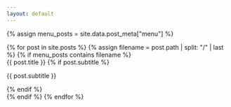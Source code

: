 ```yaml
---
layout: default
---
```


<script>
document.addEventListener('DOMContentLoaded', function() {
  document.body.classList.add('home');
});
</script>

{% assign menu_posts = site.data.post_meta["menu"] %}

<div class="post-grid">
  {% for post in site.posts %}
    {% assign filename = post.path | split: "/" | last %}
    {% if menu_posts contains filename %}
      <a href="{{ post.url }}" class="post-box" style="text-decoration: none; display: block;">
        <span class="post-box-link">{{ post.title }}</span>
        {% if post.subtitle %}
          <p class="subtitle">{{ post.subtitle }}</p>
        {% endif %}
      </a>
    {% endif %}
  {% endfor %}
</div>


